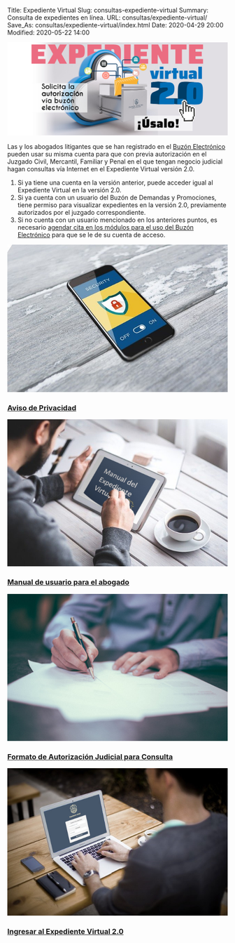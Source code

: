 Title: Expediente Virtual
Slug: consultas-expediente-virtual
Summary: Consulta de expedientes en línea.
URL: consultas/expediente-virtual/
Save_As: consultas/expediente-virtual/index.html
Date: 2020-04-29 20:00
Modified: 2020-05-22 14:00


<img class="img-fluid" src="expediente-virtual-v2.jpg" alt="Expediente Virtual V2">

Las y los abogados litigantes que se han registrado en el [Buzón Electrónico](/buzon-electronico) pueden usar su misma cuenta para que con previa autorización en el Juzgado Civil, Mercantil, Familiar y Penal en el que tengan negocio judicial hagan consultas vía Internet en el Expediente Virtual versión 2.0.

1. Si ya tiene una cuenta en la versión anterior, puede acceder igual al Expediente Virtual en la versión 2.0.
2. Si ya cuenta con un usuario del Buzón de Demandas y Promociones, tiene permiso para visualizar expedientes en la versión 2.0, previamente autorizados por el juzgado correspondiente.
3. Si no cuenta con un usuario mencionado en los anteriores puntos, es necesario [agendar cita en los módulos para el uso del Buzón Electrónico](https://citas.poderjudicialcoahuila.gob.mx/) para que se le de su cuenta de acceso.

<div class="container pt-4 pb-2">
    <div class="row">
        <div class="col-md-3">
            <div class="card destacados-card mb-2">
                <a href="/aviso-de-privacidad/"><img class="card-img-top" src="imagen-aviso-de-privacidad.jpg"></a>
                <div class="card-body">
                    <a href="/aviso-de-privacidad/"><h3 class="card-title mb-0">Aviso de Privacidad</h3></a>
                </div>
            </div>
        </div>
        <div class="col-md-3">
            <div class="card destacados-card mb-2">
                <a href="https://storage.googleapis.com/pjecz-gob-mx/Consultas/Expediente%20Virtual/Manual%20del%20Expediente%20Virtual%20V2%20Abogados%202020-09-19.pdf"><img class="card-img-top" src="imagen-manual.jpg"></a>
                <div class="card-body">
                    <a href="https://storage.googleapis.com/pjecz-gob-mx/Consultas/Expediente%20Virtual/Manual%20del%20Expediente%20Virtual%20V2%20Abogados%202020-09-19.pdf"><h3 class="card-title mb-0">Manual de usuario para el abogado</h3></a>
                </div>
            </div>
        </div>
        <div class="col-md-3">
            <div class="card destacados-card mb-2">
                <a href="https://storage.googleapis.com/pjecz-gob-mx/Consultas/Expediente%20Virtual/formato-solicitud-expedientes.pdf"><img class="card-img-top" src="imagen-formato-autorizacion.jpg"></a>
                <div class="card-body">
                    <a href="https://storage.googleapis.com/pjecz-gob-mx/Consultas/Expediente%20Virtual/formato-solicitud-expedientes.pdf"><h3 class="card-title mb-0">Formato de Autorización Judicial para Consulta</h3></a>
                </div>
            </div>
        </div>
        <div class="col-md-3">
            <div class="card destacados-card mb-2">
                <a href="https://expedientevirtual.pjecz.gob.mx/"><img class="card-img-top" src="imagen-acceso-expediente-virtual-v2.jpg"></a>
                <div class="card-body">
                    <a href="https://expedientevirtual.pjecz.gob.mx/"><h3 class="card-title mb-0">Ingresar al Expediente Virtual 2.0</h3></a>
                </div>
            </div>
        </div>
    </div>
</div>
